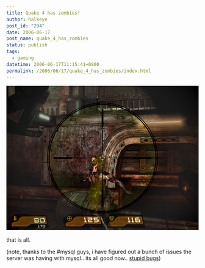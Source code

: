 ```yaml
---
title: Quake 4 has zombies!
author: halkeye
post_id: "294"
date: 2006-06-17
post_name: quake_4_has_zombies
status: publish
tags:
  - gaming
datetime: 2006-06-17T11:15:41+0800
permalink: /2006/06/17/quake_4_has_zombies/index.html
---
```


![](screenshot.png)

that is all.


(note, thanks to the #mysql guys, i have figured out a bunch of issues the server was having with mysql.. its all good now.. [stupid bugs](https://web.archive.org/web/20050903084325/http://bugs.mysql.com:80/bug.php?id=7331))
